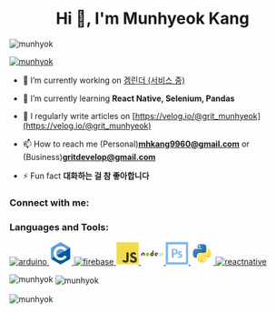 <h1 align="center">Hi 👋, I'm Munhyeok Kang</h1>
<p align="left"> <img src="https://komarev.com/ghpvc/?username=munhyok&label=Profile%20views&color=e69d29&style=flat" alt="munhyok" /> </p>

<p align="left"> <a href="https://github.com/ryo-ma/github-profile-trophy"><img src="https://github-profile-trophy.vercel.app/?username=munhyok" alt="munhyok" /></a> </p>

- 🔭 I’m currently working on [겜린더 (서비스 중)](http://onelink.to/9qr2hg)

- 🌱 I’m currently learning **React Native, Selenium, Pandas**

- 📝 I regularly write articles on [https://velog.io/@grit_munhyeok](https://velog.io/@grit_munhyeok)

- 📫 How to reach me (Personal)**mhkang9960@gmail.com** or (Business)**gritdevelop@gmail.com**

- ⚡ Fun fact **대화하는 걸 참 좋아합니다**

<h3 align="left">Connect with me:</h3>
<p align="left">
</p>

<h3 align="left">Languages and Tools:</h3>
<p align="left"> <a href="https://www.arduino.cc/" target="_blank" rel="noreferrer"> <img src="https://cdn.worldvectorlogo.com/logos/arduino-1.svg" alt="arduino" width="40" height="40"/> </a> <a href="https://www.cprogramming.com/" target="_blank" rel="noreferrer"> <img src="https://raw.githubusercontent.com/devicons/devicon/master/icons/c/c-original.svg" alt="c" width="40" height="40"/> </a> <a href="https://firebase.google.com/" target="_blank" rel="noreferrer"> <img src="https://www.vectorlogo.zone/logos/firebase/firebase-icon.svg" alt="firebase" width="40" height="40"/> </a> <a href="https://developer.mozilla.org/en-US/docs/Web/JavaScript" target="_blank" rel="noreferrer"> <img src="https://raw.githubusercontent.com/devicons/devicon/master/icons/javascript/javascript-original.svg" alt="javascript" width="40" height="40"/> </a> <a href="https://nodejs.org" target="_blank" rel="noreferrer"> <img src="https://raw.githubusercontent.com/devicons/devicon/master/icons/nodejs/nodejs-original-wordmark.svg" alt="nodejs" width="40" height="40"/> </a> <a href="https://www.photoshop.com/en" target="_blank" rel="noreferrer"> <img src="https://raw.githubusercontent.com/devicons/devicon/master/icons/photoshop/photoshop-line.svg" alt="photoshop" width="40" height="40"/> </a> <a href="https://www.python.org" target="_blank" rel="noreferrer"> <img src="https://raw.githubusercontent.com/devicons/devicon/master/icons/python/python-original.svg" alt="python" width="40" height="40"/> </a> <a href="https://reactnative.dev/" target="_blank" rel="noreferrer"> <img src="https://reactnative.dev/img/header_logo.svg" alt="reactnative" width="40" height="40"/> </a> </p>

<p><img align="left" src="https://github-readme-stats.vercel.app/api/top-langs?username=munhyok&show_icons=true&locale=en&layout=compact" alt="munhyok" /></p>

<p>&nbsp;<img align="center" src="https://github-readme-stats.vercel.app/api?username=munhyok&show_icons=true&theme=dark&title_color=ffb978&text_color=ffffff&bg_color=424242&locale=en" alt="munhyok" /></p>

<p><img align="center" src="https://github-readme-streak-stats.herokuapp.com/?user=munhyok&" alt="munhyok" /></p>
